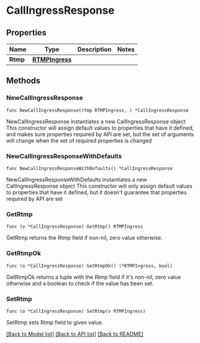 # CallIngressResponse

## Properties

Name | Type | Description | Notes
------------ | ------------- | ------------- | -------------
**Rtmp** | [**RTMPIngress**](RTMPIngress.md) |  | 

## Methods

### NewCallIngressResponse

`func NewCallIngressResponse(rtmp RTMPIngress, ) *CallIngressResponse`

NewCallIngressResponse instantiates a new CallIngressResponse object
This constructor will assign default values to properties that have it defined,
and makes sure properties required by API are set, but the set of arguments
will change when the set of required properties is changed

### NewCallIngressResponseWithDefaults

`func NewCallIngressResponseWithDefaults() *CallIngressResponse`

NewCallIngressResponseWithDefaults instantiates a new CallIngressResponse object
This constructor will only assign default values to properties that have it defined,
but it doesn't guarantee that properties required by API are set

### GetRtmp

`func (o *CallIngressResponse) GetRtmp() RTMPIngress`

GetRtmp returns the Rtmp field if non-nil, zero value otherwise.

### GetRtmpOk

`func (o *CallIngressResponse) GetRtmpOk() (*RTMPIngress, bool)`

GetRtmpOk returns a tuple with the Rtmp field if it's non-nil, zero value otherwise
and a boolean to check if the value has been set.

### SetRtmp

`func (o *CallIngressResponse) SetRtmp(v RTMPIngress)`

SetRtmp sets Rtmp field to given value.



[[Back to Model list]](../README.md#documentation-for-models) [[Back to API list]](../README.md#documentation-for-api-endpoints) [[Back to README]](../README.md)


